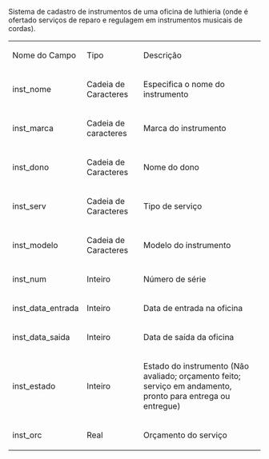 Sistema de cadastro de instrumentos de uma oficina de luthieria (onde &eacute; ofertado servi&ccedil;os de reparo e regulagem em instrumentos musicais de cordas).</span></p><p class="c6 c9"><span class="c2"></span></p><a id="t.d21ac00036c841291cd683429bcbf69997544e69"></a><a id="t.0"></a><table class="c5"><tbody><tr class="c7"><td class="c1" colspan="1" rowspan="1"><p class="c0"><span class="c2">Nome do Campo</span></p></td><td class="c1" colspan="1" rowspan="1"><p class="c0"><span class="c2">Tipo</span></p></td><td class="c4" colspan="1" rowspan="1"><p class="c0"><span class="c2">Descri&ccedil;&atilde;o</span></p></td></tr><tr class="c7"><td class="c1" colspan="1" rowspan="1"><p class="c0"><span class="c2">inst_nome</span></p></td><td class="c1" colspan="1" rowspan="1"><p class="c0"><span class="c2">Cadeia de Caracteres</span></p></td><td class="c4" colspan="1" rowspan="1"><p class="c0"><span class="c2">Especifica o nome do instrumento</span></p></td></tr><tr class="c7"><td class="c1" colspan="1" rowspan="1"><p class="c0"><span class="c2">inst_marca</span></p></td><td class="c1" colspan="1" rowspan="1"><p class="c0"><span class="c2">Cadeia de caracteres</span></p></td><td class="c4" colspan="1" rowspan="1"><p class="c0"><span class="c2">Marca do instrumento</span></p></td></tr><tr class="c7"><td class="c1" colspan="1" rowspan="1"><p class="c0"><span class="c2">inst_dono</span></p></td><td class="c1" colspan="1" rowspan="1"><p class="c0"><span class="c2">Cadeia de Caracteres</span></p></td><td class="c4" colspan="1" rowspan="1"><p class="c0"><span class="c2">Nome do dono</span></p></td></tr><tr class="c7"><td class="c1" colspan="1" rowspan="1"><p class="c0"><span class="c2">inst_serv</span></p></td><td class="c1" colspan="1" rowspan="1"><p class="c0"><span class="c2">Cadeia de Caracteres</span></p></td><td class="c4" colspan="1" rowspan="1"><p class="c0"><span class="c2">Tipo de servi&ccedil;o</span></p></td></tr><tr class="c7"><td class="c1" colspan="1" rowspan="1"><p class="c0"><span class="c2">inst_modelo</span></p></td><td class="c1" colspan="1" rowspan="1"><p class="c0"><span class="c2">Cadeia de Caracteres</span></p></td><td class="c4" colspan="1" rowspan="1"><p class="c0"><span class="c2">Modelo do instrumento</span></p></td></tr><tr class="c7"><td class="c1" colspan="1" rowspan="1"><p class="c0"><span class="c2">inst_num</span></p></td><td class="c1" colspan="1" rowspan="1"><p class="c0"><span class="c2">Inteiro</span></p></td><td class="c4" colspan="1" rowspan="1"><p class="c0"><span class="c2">N&uacute;mero de s&eacute;rie</span></p></td></tr><tr class="c7"><td class="c1" colspan="1" rowspan="1"><p class="c0"><span class="c2">inst_data_entrada</span></p></td><td class="c1" colspan="1" rowspan="1"><p class="c0"><span class="c2">Inteiro</span></p></td><td class="c4" colspan="1" rowspan="1"><p class="c0"><span class="c2">Data de entrada na oficina</span></p></td></tr><tr class="c7"><td class="c1" colspan="1" rowspan="1"><p class="c0"><span class="c2">inst_data_saida</span></p></td><td class="c1" colspan="1" rowspan="1"><p class="c0"><span class="c2">Inteiro</span></p></td><td class="c4" colspan="1" rowspan="1"><p class="c0"><span class="c2">Data de sa&iacute;da da oficina</span></p></td></tr><tr class="c8"><td class="c1" colspan="1" rowspan="1"><p class="c0"><span class="c2">inst_estado</span></p></td><td class="c1" colspan="1" rowspan="1"><p class="c0"><span class="c2">Inteiro</span></p></td><td class="c4" colspan="1" rowspan="1"><p class="c0"><span class="c2">Estado do instrumento (N&atilde;o avaliado; or&ccedil;amento feito; servi&ccedil;o em andamento, pronto para entrega ou entregue)</span></p></td></tr><tr class="c7"><td class="c1" colspan="1" rowspan="1"><p class="c0"><span class="c2">inst_orc</span></p></td><td class="c1" colspan="1" rowspan="1"><p class="c0"><span class="c2">Real</span></p></td><td class="c4" colspan="1" rowspan="1"><p class="c0"><span class="c2">Or&ccedil;amento do servi&ccedil;o</span></p></td></tr></tbody></table><p class="c6 c9"><span class="c2"></span></p></body></html>

